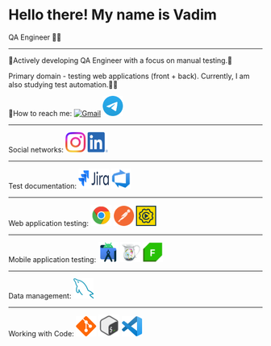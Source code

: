 # Hello there! My name is Vadim
QA Engineer 👨‍💻

---

🫸Actively developing QA Engineer with a focus on manual testing.🫷

Primary domain - testing web applications (front + back). Currently, I am also studying test automation.🦾🤖


📧How to reach me: <a href="https://mail.google.com/mail/?view=cm&fs=1&to=chester.kms@gmail.com"><img src="https://www.gstatic.com/images/branding/product/2x/gmail_48dp.png" alt="Gmail" width="45" height="45"></a>
<a href="https://t.me/Naumov94USA" target="_blank"><img src="images/Logo.png" alt="Telegram" width="40" height="40"></a>

---

Social networks: <a href="https://www.instagram.com/naumov94_" target="_blank"><img src="images/Instagram_Glyph_Gradient.png" alt="Instagram" width="40" height="40"></a>
<a href="https://www.linkedin.com/in/Naumov94" target="_blank"><img src="images/LI-In-Bug.png" alt="LinkedIn" width="40" height="40"></a>

---

Test documentation: <img src="images/logo-gradient-blue-jira.png" alt="Jira" width="60" height="40"></a>
<img src="images/Azure-Devops-Logo-Transparent.png" alt="Azure DevOps" width="40" height="40">

---

Web application testing: <img src="images/icons8-chrome-48.png" alt="Chrome DevTools" width="42" height="42">
<img src="images/icons8-postman-is-the-only-complete-api-development-environment-48.png" alt="Postman Logo" width="40" height="40">
<img src="images/soap.png" alt="SoapUI Logo" width="40" height="40">

---

Mobile application testing: <img src="images/icons8-android-studio-40.png" alt="Android Studio Logo" width="40" height="40">
<img src="images/charles.png" alt="Charles Proxy Logo" width="40" height="40"></a>
<img src="images/Fiddler-Logo-1-184x184.png" alt="Charles Proxy Logo" width="40" height="40"></a>

---

Data management: <img src="images/icons8-mysql-40.png" alt="MySQL Logo" width="40" height="40"></a>

---

Working with Code: <img src="images/git-40.png" alt="Git Logo" width="40" height="40"></a>
<img src="images/icons8-bash-40.png" alt="Bash Logo" width="43" height="43"></a>
<img src="images/Visual_Studio_Code_1.35_icon.svg.png" alt="VSCode Logo" width="40" height="40"></a>
